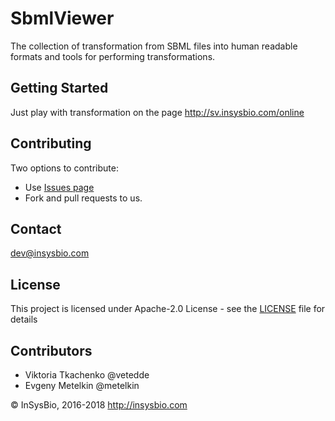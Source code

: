 # SbmlViewer
The collection of transformation from SBML files into human readable formats and tools for performing transformations.

## Getting Started

Just play with transformation on the page http://sv.insysbio.com/online

## Contributing

Two options to contribute:
 - Use [Issues page](https://github.com/insysbio/SbmlViewer/issues)
 - Fork and pull requests to us.

## Contact

dev@insysbio.com

## License

This project is licensed under Apache-2.0 License - see the [LICENSE](LICENSE) file for details

## Contributors

- Viktoria Tkachenko @vetedde
- Evgeny Metelkin @metelkin

© InSysBio, 2016-2018
http://insysbio.com
